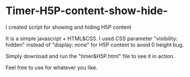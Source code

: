 # Timer-H5P-content-show-hide-
I created script for showing and hiding H5P content

It is a simple javascript + HTML&CSS. I used CSS parameter "visibility: hidden" instead of "display: none" for H5P content to avoid 0 height bug.

Simply download and run the "timer&H5P.html" file to see it in action.

Feel free to use for whatever you like.
